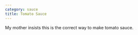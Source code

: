 ```yaml
---
category: sauce
title: Tomato Sauce
---
```


My mother insists this is the correct way to make tomato sauce.